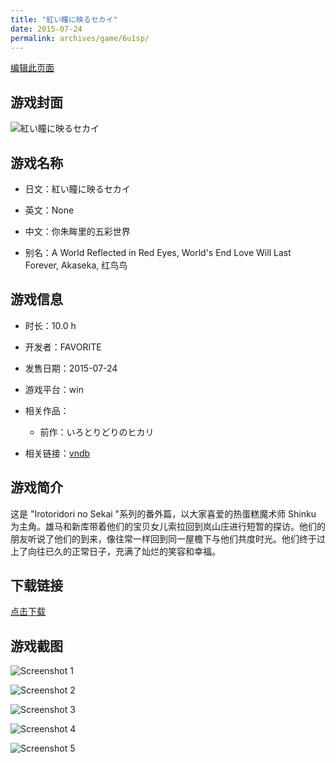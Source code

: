 ```yaml
---
title: "紅い瞳に映るセカイ"
date: 2015-07-24
permalink: archives/game/6u1sp/
---
```

[编辑此页面](https://github.com/ACG-3/ADV3-source/blob/main/source/_posts/%E7%B4%85%E3%81%84%E7%9E%B3%E3%81%AB%E6%98%A0%E3%82%8B%E3%82%BB%E3%82%AB%E3%82%A4.md)

## 游戏封面

![紅い瞳に映るセカイ](https://pan.timero.xyz/d/onedrive/img_lib_001/%E7%B4%85%E3%81%84%E7%9E%B3%E3%81%AB%E6%98%A0%E3%82%8B%E3%82%BB%E3%82%AB%E3%82%A4_cover.avif)


## 游戏名称

- 日文：紅い瞳に映るセカイ
- 英文：None
- 中文：你朱眸里的五彩世界

- 别名：A World Reflected in Red Eyes, World's End Love Will Last Forever, Akaseka, 红鸟鸟


## 游戏信息

- 时长：10.0 h
- 开发者：FAVORITE
- 发售日期：2015-07-24
- 游戏平台：win
- 相关作品：
   - 前作：いろとりどりのヒカリ

- 相关链接：[vndb](https://vndb.org/v17147)


## 游戏简介

这是 "Irotoridori no Sekai "系列的番外篇，以大家喜爱的热蛋糕魔术师 Shinku 为主角。雄马和新库带着他们的宝贝女儿索拉回到岚山庄进行短暂的探访。他们的朋友听说了他们的到来，像往常一样回到同一屋檐下与他们共度时光。他们终于过上了向往已久的正常日子，充满了灿烂的笑容和幸福。




## 下载链接

[点击下载](https://pan.timero.xyz/onedrive/adv_lib_001/%E7%B4%85%E3%81%84%E7%9E%B3%E3%81%AB%E6%98%A0%E3%82%8B%E3%82%BB%E3%82%AB%E3%82%A4)


## 游戏截图


![Screenshot 1](https://pan.timero.xyz/d/onedrive/img_lib_001/%E7%B4%85%E3%81%84%E7%9E%B3%E3%81%AB%E6%98%A0%E3%82%8B%E3%82%BB%E3%82%AB%E3%82%A4_Screenshot_1.avif)

![Screenshot 2](https://pan.timero.xyz/d/onedrive/img_lib_001/%E7%B4%85%E3%81%84%E7%9E%B3%E3%81%AB%E6%98%A0%E3%82%8B%E3%82%BB%E3%82%AB%E3%82%A4_Screenshot_2.avif)

![Screenshot 3](https://pan.timero.xyz/d/onedrive/img_lib_001/%E7%B4%85%E3%81%84%E7%9E%B3%E3%81%AB%E6%98%A0%E3%82%8B%E3%82%BB%E3%82%AB%E3%82%A4_Screenshot_3.avif)

![Screenshot 4](https://pan.timero.xyz/d/onedrive/img_lib_001/%E7%B4%85%E3%81%84%E7%9E%B3%E3%81%AB%E6%98%A0%E3%82%8B%E3%82%BB%E3%82%AB%E3%82%A4_Screenshot_4.avif)

![Screenshot 5](https://pan.timero.xyz/d/onedrive/img_lib_001/%E7%B4%85%E3%81%84%E7%9E%B3%E3%81%AB%E6%98%A0%E3%82%8B%E3%82%BB%E3%82%AB%E3%82%A4_Screenshot_5.avif)

